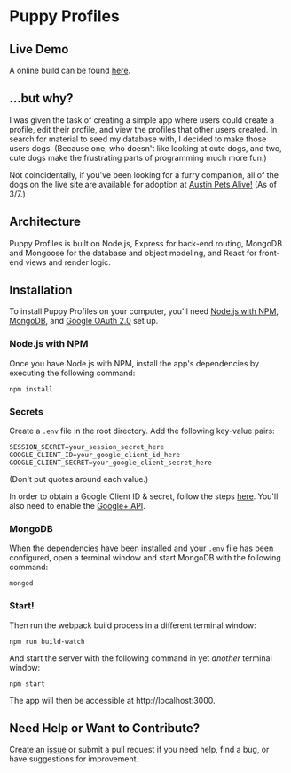 # Puppy Profiles

## Live Demo

A online build can be found [here](https://puppy-profiles.herokuapp.com).

## ...but why?

I was given the task of creating a simple app where users could create a profile, edit their profile, and view the profiles that other users created. In search for material to seed my database with, I decided to make those users dogs. (Because one, who doesn't like looking at cute dogs, and two, cute dogs make the frustrating parts of programming much more fun.)

Not coincidentally, if you've been looking for a furry companion, all of the dogs on the live site are available for adoption at [Austin Pets Alive!](https://www.austinpetsalive.org/) (As of 3/7.)

## Architecture

Puppy Profiles is built on Node.js, Express for back-end routing, MongoDB and Mongoose for the database and object modeling, and React for front-end views and render logic.

## Installation

To install Puppy Profiles on your computer, you'll need [Node.js with NPM](https://nodejs.org/en/), [MongoDB](https://www.mongodb.com/), and [Google OAuth 2.0](https://developers.google.com/identity/protocols/OAuth2) set up.

### Node.js with NPM

Once you have Node.js with NPM, install the app's dependencies by executing the following command:

```
npm install
```

### Secrets

Create a `.env` file in the root directory. Add the following key-value pairs:

```
SESSION_SECRET=your_session_secret_here
GOOGLE_CLIENT_ID=your_google_client_id_here
GOOGLE_CLIENT_SECRET=your_google_client_secret_here
```

(Don't put quotes around each value.)

In order to obtain a Google Client ID & secret, follow the steps [here](https://support.google.com/cloud/answer/6158849?hl=en). You'll also need to enable the [Google+ API](https://developers.google.com/+/web/api/rest/).

### MongoDB

When the dependencies have been installed and your `.env` file has been configured, open a terminal window and start MongoDB with the following command:

```
mongod
```

### Start!

Then run the webpack build process in a different terminal window:

```
npm run build-watch
```

And start the server with the following command in yet *another* terminal window:

```
npm start
```

The app will then be accessible at http://localhost:3000.

## Need Help or Want to Contribute?

Create an [issue](https://github.com/bethqiang/puppy-profiles/issues) or submit a pull request if you need help, find a bug, or have suggestions for improvement.
